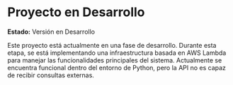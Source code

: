 # Proyecto en Desarrollo

**Estado:** Versión en Desarrollo

Este proyecto está actualmente en una fase de desarrollo. Durante esta etapa, se está implementando una infraestructura basada en AWS Lambda para manejar las funcionalidades principales del sistema. Actualmente se encuentra funcional dentro del entorno de Python, pero la API no es capaz de recibir consultas externas.

